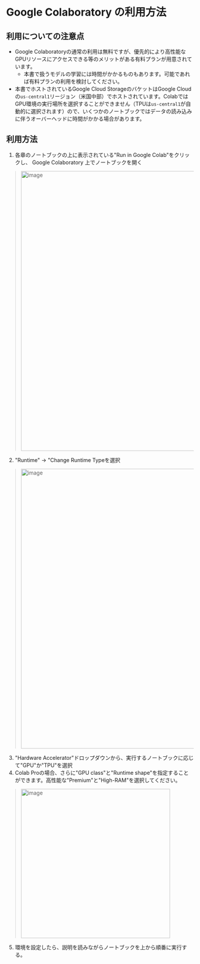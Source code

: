 # Google Colaboratory の利用方法

## 利用についての注意点
- Google Colaboratoryの通常の利用は無料ですが、優先的により高性能なGPUリソースにアクセスできる等のメリットがある有料プランが用意されています。
  - 本書で扱うモデルの学習には時間がかかるものもあります。可能であれば有料プランの利用を検討してください。
- 本書でホストされているGoogle Cloud StorageのバケットはGoogle Cloudの`us-central1`リージョン（米国中部）でホストされています。ColabではGPU環境の実行場所を選択することができません（TPUは`us-central1`が自動的に選択されます）ので、いくつかのノートブックではデータの読み込みに伴うオーバーヘッドに時間がかかる場合があります。

## 利用方法

1. 各章のノートブックの上に表示されている"Run in Google Colab"をクリックし、 Google Colaboratory 上でノートブックを開く
> <img width="750" alt="image" src="https://user-images.githubusercontent.com/6895245/205496296-14e6edcd-a743-4e6c-8e3a-e2e057f890bb.png">

2. "Runtime" -> "Change Runtime Typeを選択
> <img width="750" alt="image" src="https://user-images.githubusercontent.com/6895245/205496474-2be9a38d-a0df-4bed-aaa3-bd4154677082.png">
3. "Hardware Accelerator"ドロップダウンから、実行するノートブックに応じて"GPU"か"TPU"を選択<br>
4. Colab Proの場合、さらに"GPU class"と"Runtime shape"を指定することができます。高性能な"Premium"と"High-RAM"を選択してください。
> <img width="400" alt="image" src="https://user-images.githubusercontent.com/6895245/205500463-56a2c21d-c3a9-4171-9f17-198f98112859.png">
5. 環境を設定したら、説明を読みながらノートブックを上から順番に実行する。
